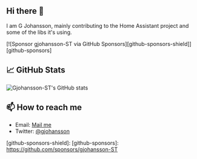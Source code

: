 ## Hi there 👋

I am G Johansson, mainly contributing to the Home Assistant project and some of the libs it's using.

[![Sponsor gjohansson-ST via GitHub Sponsors][github-sponsors-shield]][github-sponsors]

## 📈 GitHub Stats

![Gjohansson-ST's GitHub stats](https://github-readme-stats.vercel.app/api?username=gjohansson-ST&show_icons=true&theme=radical)

## 📫 How to reach me

- Email: [Mail me](mailto:goran.johansson@shiftit.sem)
- Twitter: [@gjohansson](https://twitter.com/gjohansson)

[github-sponsors-shield]: 
[github-sponsors]: https://github.com/sponsors/gjohansson-ST

<!--
**gjohansson-ST/gjohansson-ST** is a ✨ _special_ ✨ repository because its `README.md` (this file) appears on your GitHub profile.

Here are some ideas to get you started:

- 🔭 I’m currently working on ...
- 🌱 I’m currently learning ...
- 👯 I’m looking to collaborate on ...
- 🤔 I’m looking for help with ...
- 💬 Ask me about ...
- 📫 How to reach me: ...
- 😄 Pronouns: ...
- ⚡ Fun fact: ...
-->
